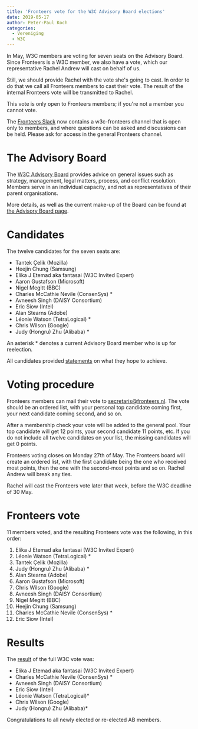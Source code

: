 ```yaml
---
title: 'Fronteers vote for the W3C Advisory Board elections'
date: 2019-05-17
author: Peter-Paul Koch
categories:
  - Vereniging
  - W3C
---
```


In May, W3C members are voting for seven seats on the Advisory Board. Since Fronteers is a W3C member, we also have a vote, which our representative Rachel Andrew will cast on behalf of us.

Still, we should provide Rachel with the vote she's going to cast. In order to do that we call all Fronteers members to cast their vote. The result of the internal Fronteers vote will be transmitted to Rachel.

This vote is only open to Fronteers members; if you're not a member you cannot vote.

The [Fronteers Slack](https://fronteersnl.slack.com/) now contains a w3c-fronteers channel that is open only to members, and where questions can be asked and discussions can be held. Please ask for access in the general Fronteers channel.

# The Advisory Board

The [W3C Advisory Board](https://www.w3.org/2002/ab/) provides advice on general issues such as strategy, management, legal matters, process, and conflict resolution. Members serve in an individual capacity, and not as representatives of their parent organisations.

More details, as well as the current make-up of the Board can be found at [the Advisory Board page](https://www.w3.org/2002/ab/).

# Candidates

The twelve candidates for the seven seats are:

- Tantek Çelik (Mozilla)
- Heejin Chung (Samsung)
- Elika J Etemad aka fantasai (W3C Invited Expert)
- Aaron Gustafson (Microsoft)
- Nigel Megitt (BBC)
- Charles McCathie Nevile (ConsenSys) \*
- Avneesh Singh (DAISY Consortium)
- Eric Siow (Intel)
- Alan Stearns (Adobe)
- Léonie Watson (TetraLogical) \*
- Chris Wilson (Google)
- Judy (Hongru) Zhu (Alibaba) \*

An asterisk \* denotes a current Advisory Board member who is up for reelection.

All candidates provided [statements](https://www.w3.org/2019/05/02-ab-nominations) on what they hope to achieve.

# Voting procedure

Fronteers members can mail their vote to [secretaris@fronteers.nl](mailto:secretaris@fronteers.nl). The vote should be an ordered list, with your personal top candidate coming first, your next candidate coming second, and so on.

After a membership check your vote will be added to the general pool. Your top candidate will get 12 points, your second candidate 11 points, etc. If you do not include all twelve candidates on your list, the missing candidates will get 0 points.

Fronteers voting closes on Monday 27th of May. The Fronteers board will create an ordered list, with the first candidate being the one who received most points, then the one with the second-most points and so on. Rachel Andrew will break any ties.

Rachel will cast the Fronteers vote later that week, before the W3C deadline of 30 May.

# Fronteers vote

11 members voted, and the resulting Fronteers vote was the following, in this order:

1. Elika J Etemad aka fantasai (W3C Invited Expert)
2. Léonie Watson (TetraLogical) \*
3. Tantek Çelik (Mozilla)
4. Judy (Hongru) Zhu (Alibaba) \*
5. Alan Stearns (Adobe)
6. Aaron Gustafson (Microsoft)
7. Chris Wilson (Google)
8. Avneesh Singh (DAISY Consortium)
9. Nigel Megitt (BBC)
10. Heejin Chung (Samsung)
11. Charles McCathie Nevile (ConsenSys) \*
12. Eric Siow (Intel)

# Results

The [result](https://www.w3.org/blog/news/archives/7762) of the full W3C vote was:

- Elika J Etemad aka fantasai (W3C Invited Expert)
- Charles McCathie Nevile (ConsenSys) \*
- Avneesh Singh (DAISY Consortium)
- Eric Siow (Intel)
- Léonie Watson (TetraLogical)\*
- Chris Wilson (Google)
- Judy (Hongru) Zhu (Alibaba)\*

Congratulations to all newly elected or re-elected AB members.
